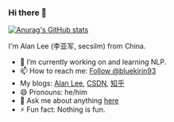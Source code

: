 ### Hi there 👋

[![Anurag's GitHub stats](https://github-readme-stats.vercel.app/api?username=secsilm&theme=radical)](https://github.com/anuraghazra/github-readme-stats)

I'm Alan Lee (李亚军, secsilm) from China.

- 🔭 I’m currently working on and learning NLP.
- 📫 How to reach me: <a href="https://twitter.com/bluekirin93?ref_src=twsrc%5Etfw" class="twitter-follow-button" data-show-count="false">Follow @bluekirin93</a>
- My blogs: [Alan Lee](https://alanlee.fun/), [CSDN](https://secsilm.blog.csdn.net/), [知乎](https://www.zhihu.com/people/lyjwf1216/posts)
- 😄 Pronouns: he/him
- 💬 Ask me about anything [here](https://github.com/secsilm/secsilm/issues)
- ⚡ Fun fact: Nothing is fun.
